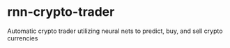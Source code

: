 # rnn-crypto-trader
Automatic crypto trader utilizing neural nets to predict, buy, and sell crypto currencies
